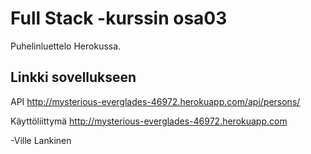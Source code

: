 # Full Stack -kurssin osa03
Puhelinluettelo Herokussa.

## Linkki sovellukseen

API
http://mysterious-everglades-46972.herokuapp.com/api/persons/

Käyttöliittymä
http://mysterious-everglades-46972.herokuapp.com

-Ville Lankinen